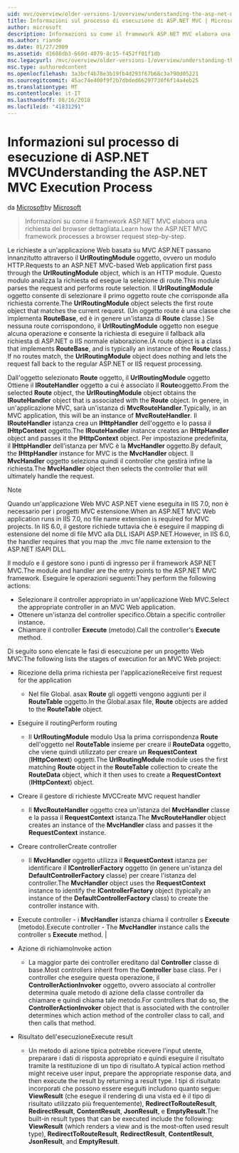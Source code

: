 ```yaml
---
uid: mvc/overview/older-versions-1/overview/understanding-the-asp-net-mvc-execution-process
title: Informazioni sul processo di esecuzione di ASP.NET MVC | Microsoft Docs
author: microsoft
description: Informazioni su come il framework ASP.NET MVC elabora una richiesta del browser dettagliata.
ms.author: riande
ms.date: 01/27/2009
ms.assetid: d1608db3-660d-4079-8c15-f452ff01f1db
msc.legacyurl: /mvc/overview/older-versions-1/overview/understanding-the-asp-net-mvc-execution-process
msc.type: authoredcontent
ms.openlocfilehash: 3a3bcf4b78e3b19fb4d293f67b68c3a790d05221
ms.sourcegitcommit: 45ac74e400f9f2b7dbded66297730f6f14a4eb25
ms.translationtype: MT
ms.contentlocale: it-IT
ms.lasthandoff: 08/16/2018
ms.locfileid: "41831291"
---
```

<a name="understanding-the-aspnet-mvc-execution-process"></a><span data-ttu-id="aafc7-103">Informazioni sul processo di esecuzione di ASP.NET MVC</span><span class="sxs-lookup"><span data-stu-id="aafc7-103">Understanding the ASP.NET MVC Execution Process</span></span>
====================
<span data-ttu-id="aafc7-104">da [Microsoft](https://github.com/microsoft)</span><span class="sxs-lookup"><span data-stu-id="aafc7-104">by [Microsoft](https://github.com/microsoft)</span></span>

> <span data-ttu-id="aafc7-105">Informazioni su come il framework ASP.NET MVC elabora una richiesta del browser dettagliata.</span><span class="sxs-lookup"><span data-stu-id="aafc7-105">Learn how the ASP.NET MVC framework processes a browser request step-by-step.</span></span>


<span data-ttu-id="aafc7-106">Le richieste a un'applicazione Web basata su MVC ASP.NET passano innanzitutto attraverso il **UrlRoutingModule** oggetto, ovvero un modulo HTTP.</span><span class="sxs-lookup"><span data-stu-id="aafc7-106">Requests to an ASP.NET MVC-based Web application first pass through the **UrlRoutingModule** object, which is an HTTP module.</span></span> <span data-ttu-id="aafc7-107">Questo modulo analizza la richiesta ed esegue la selezione di route.</span><span class="sxs-lookup"><span data-stu-id="aafc7-107">This module parses the request and performs route selection.</span></span> <span data-ttu-id="aafc7-108">Il **UrlRoutingModule** oggetto consente di selezionare il primo oggetto route che corrisponde alla richiesta corrente.</span><span class="sxs-lookup"><span data-stu-id="aafc7-108">The **UrlRoutingModule** object selects the first route object that matches the current request.</span></span> <span data-ttu-id="aafc7-109">(Un oggetto route è una classe che implementa **RouteBase**, ed è in genere un'istanza di **Route** classe.) Se nessuna route corrispondono, il **UrlRoutingModule** oggetto non esegue alcuna operazione e consente la richiesta di eseguire il fallback alla richiesta di ASP.NET o IIS normale elaborazione.</span><span class="sxs-lookup"><span data-stu-id="aafc7-109">(A route object is a class that implements **RouteBase**, and is typically an instance of the **Route** class.) If no routes match, the **UrlRoutingModule** object does nothing and lets the request fall back to the regular ASP.NET or IIS request processing.</span></span>

<span data-ttu-id="aafc7-110">Dall'oggetto selezionato **Route** oggetto, il **UrlRoutingModule** oggetto Ottiene il **IRouteHandler** oggetto a cui è associato il **Route**oggetto.</span><span class="sxs-lookup"><span data-stu-id="aafc7-110">From the selected **Route** object, the **UrlRoutingModule** object obtains the **IRouteHandler** object that is associated with the **Route** object.</span></span> <span data-ttu-id="aafc7-111">In genere, in un'applicazione MVC, sarà un'istanza di **MvcRouteHandler**.</span><span class="sxs-lookup"><span data-stu-id="aafc7-111">Typically, in an MVC application, this will be an instance of **MvcRouteHandler**.</span></span> <span data-ttu-id="aafc7-112">Il **IRouteHandler** istanza crea un **IHttpHandler** dell'oggetto e lo passa il **IHttpContext** oggetto.</span><span class="sxs-lookup"><span data-stu-id="aafc7-112">The **IRouteHandler** instance creates an **IHttpHandler** object and passes it the **IHttpContext** object.</span></span> <span data-ttu-id="aafc7-113">Per impostazione predefinita, il **IHttpHandler** dell'istanza per MVC è la **MvcHandler** oggetto.</span><span class="sxs-lookup"><span data-stu-id="aafc7-113">By default, the **IHttpHandler** instance for MVC is the **MvcHandler** object.</span></span> <span data-ttu-id="aafc7-114">Il **MvcHandler** oggetto seleziona quindi il controller che gestirà infine la richiesta.</span><span class="sxs-lookup"><span data-stu-id="aafc7-114">The **MvcHandler** object then selects the controller that will ultimately handle the request.</span></span>

> [!NOTE]
> <span data-ttu-id="aafc7-115">Quando un'applicazione Web MVC ASP.NET viene eseguita in IIS 7.0, non è necessario per i progetti MVC estensione.</span><span class="sxs-lookup"><span data-stu-id="aafc7-115">When an ASP.NET MVC Web application runs in IIS 7.0, no file name extension is required for MVC projects.</span></span> <span data-ttu-id="aafc7-116">In IIS 6.0, il gestore richiede tuttavia che è eseguire il mapping di estensione del nome di file MVC alla DLL ISAPI ASP.NET.</span><span class="sxs-lookup"><span data-stu-id="aafc7-116">However, in IIS 6.0, the handler requires that you map the .mvc file name extension to the ASP.NET ISAPI DLL.</span></span>


<span data-ttu-id="aafc7-117">Il modulo e il gestore sono i punti di ingresso per il framework ASP.NET MVC.</span><span class="sxs-lookup"><span data-stu-id="aafc7-117">The module and handler are the entry points to the ASP.NET MVC framework.</span></span> <span data-ttu-id="aafc7-118">Eseguire le operazioni seguenti:</span><span class="sxs-lookup"><span data-stu-id="aafc7-118">They perform the following actions:</span></span>

- <span data-ttu-id="aafc7-119">Selezionare il controller appropriato in un'applicazione Web MVC.</span><span class="sxs-lookup"><span data-stu-id="aafc7-119">Select the appropriate controller in an MVC Web application.</span></span>
- <span data-ttu-id="aafc7-120">Ottenere un'istanza del controller specifico.</span><span class="sxs-lookup"><span data-stu-id="aafc7-120">Obtain a specific controller instance.</span></span>
- <span data-ttu-id="aafc7-121">Chiamare il controller **Execute** (metodo).</span><span class="sxs-lookup"><span data-stu-id="aafc7-121">Call the controller's **Execute** method.</span></span>

<span data-ttu-id="aafc7-122">Di seguito sono elencate le fasi di esecuzione per un progetto Web MVC:</span><span class="sxs-lookup"><span data-stu-id="aafc7-122">The following lists the stages of execution for an MVC Web project:</span></span>

- <span data-ttu-id="aafc7-123">Ricezione della prima richiesta per l'applicazione</span><span class="sxs-lookup"><span data-stu-id="aafc7-123">Receive first request for the application</span></span> 

    - <span data-ttu-id="aafc7-124">Nel file Global. asax **Route** gli oggetti vengono aggiunti per il **RouteTable** oggetto.</span><span class="sxs-lookup"><span data-stu-id="aafc7-124">In the Global.asax file, **Route** objects are added to the **RouteTable** object.</span></span>
- <span data-ttu-id="aafc7-125">Eseguire il routing</span><span class="sxs-lookup"><span data-stu-id="aafc7-125">Perform routing</span></span> 

    - <span data-ttu-id="aafc7-126">Il **UrlRoutingModule** modulo Usa la prima corrispondenza **Route** dell'oggetto nel **RouteTable** insieme per creare il **RouteData** oggetto, che viene quindi utilizzato per creare un **RequestContext** (**IHttpContext**) oggetti.</span><span class="sxs-lookup"><span data-stu-id="aafc7-126">The **UrlRoutingModule** module uses the first matching **Route** object in the **RouteTable** collection to create the **RouteData** object, which it then uses to create a **RequestContext** (**IHttpContext**) object.</span></span>
- <span data-ttu-id="aafc7-127">Creare il gestore di richieste MVC</span><span class="sxs-lookup"><span data-stu-id="aafc7-127">Create MVC request handler</span></span> 

    - <span data-ttu-id="aafc7-128">Il **MvcRouteHandler** oggetto crea un'istanza del **MvcHandler** classe e la passa il **RequestContext** istanza.</span><span class="sxs-lookup"><span data-stu-id="aafc7-128">The **MvcRouteHandler** object creates an instance of the **MvcHandler** class and passes it the **RequestContext** instance.</span></span>
- <span data-ttu-id="aafc7-129">Creare controller</span><span class="sxs-lookup"><span data-stu-id="aafc7-129">Create controller</span></span> 

    - <span data-ttu-id="aafc7-130">Il **MvcHandler** oggetto utilizza il **RequestContext** istanza per identificare il **IControllerFactory** oggetto (in genere un'istanza del  **DefaultControllerFactory** classe) per creare l'istanza del controller.</span><span class="sxs-lookup"><span data-stu-id="aafc7-130">The **MvcHandler** object uses the **RequestContext** instance to identify the **IControllerFactory** object (typically an instance of the **DefaultControllerFactory** class) to create the controller instance with.</span></span>
- <span data-ttu-id="aafc7-131">Execute controller - i **MvcHandler** istanza chiama il controller s **Execute** (metodo).</span><span class="sxs-lookup"><span data-stu-id="aafc7-131">Execute controller - The **MvcHandler** instance calls the controller s **Execute** method.</span></span> |
- <span data-ttu-id="aafc7-132">Azione di richiamo</span><span class="sxs-lookup"><span data-stu-id="aafc7-132">Invoke action</span></span> 

    - <span data-ttu-id="aafc7-133">La maggior parte dei controller ereditano dal **Controller** classe di base.</span><span class="sxs-lookup"><span data-stu-id="aafc7-133">Most controllers inherit from the **Controller** base class.</span></span> <span data-ttu-id="aafc7-134">Per i controller che eseguire questa operazione, il **ControllerActionInvoker** oggetto, ovvero associato al controller determina quale metodo di azione della classe controller da chiamare e quindi chiama tale metodo.</span><span class="sxs-lookup"><span data-stu-id="aafc7-134">For controllers that do so, the **ControllerActionInvoker** object that is associated with the controller determines which action method of the controller class to call, and then calls that method.</span></span>
- <span data-ttu-id="aafc7-135">Risultato dell'esecuzione</span><span class="sxs-lookup"><span data-stu-id="aafc7-135">Execute result</span></span> 

    - <span data-ttu-id="aafc7-136">Un metodo di azione tipica potrebbe ricevere l'input utente, preparare i dati di risposta appropriato e quindi eseguire il risultato tramite la restituzione di un tipo di risultato.</span><span class="sxs-lookup"><span data-stu-id="aafc7-136">A typical action method might receive user input, prepare the appropriate response data, and then execute the result by returning a result type.</span></span> <span data-ttu-id="aafc7-137">I tipi di risultato incorporati che possono essere eseguiti includono quanto segue: **ViewResult** (che esegue il rendering di una vista ed è il tipo di risultato utilizzato più frequentemente), **RedirectToRouteResult**,  **RedirectResult**, **ContentResult**, **JsonResult**, e **EmptyResult**.</span><span class="sxs-lookup"><span data-stu-id="aafc7-137">The built-in result types that can be executed include the following: **ViewResult** (which renders a view and is the most-often used result type), **RedirectToRouteResult**, **RedirectResult**, **ContentResult**, **JsonResult**, and **EmptyResult**.</span></span>
